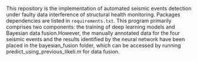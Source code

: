This repository is the implementation of automated seismic events detection under faulty data interference of structural health monitoring. Packages dependencies are listed in `requirements.txt`. This program primarily comprises two components: the training of deep learning models and Bayesian data fusion.However, the manually annotated data for the four seismic events and the results identified by the neural network have been placed in the bayesian_fusion folder, which can be accessed by running predict_using_previous_likeli.m for data fusion.

